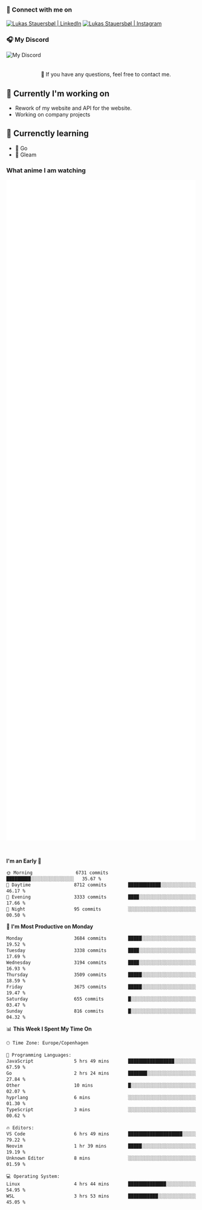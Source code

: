 ### 🔗 Connect with me on
<a href="https://www.instagram.com/lukas_stauersbol" target="_blank"><img align="center" src="https://raw.githubusercontent.com/stauersbol/stauersbol/main/images/instagram.svg" alt="Lukas Stauersbøl | LinkedIn" width="30px"/></a>
<a href="https://www.linkedin.com/in/lukas-stauersbol/" target="_blank"><img align="center" src="https://raw.githubusercontent.com/stauersbol/stauersbol/main/images/linkedin.svg" alt="Lukas Stauersbøl | Instagram" width="30px"/></a>

<p align="center">
 <h3>🎧 My Discord</h3>
 <img align="left" height="55px" src="https://discord.c99.nl/widget/theme-2/147806323323568128.png" alt="My Discord" />
</p>

<br/>
<br/>
<br/>
💬 If you have any questions, feel free to contact me.

## 🔭 Currently I'm working on
- Rework of my website and API for the website.
- Working on company projects
 
## 🌱 Currenctly learning
- 💙 Go
- 💜 Gleam

### What anime I am watching
<a href="https://anilist.co/user/slashiy/" align="center"><img align="center" width="500px" src="metrics.plugin.personal.anilist.svg" /></a>

<br/>

<!--START_SECTION:waka-->
**I'm an Early 🐤** 

```text
🌞 Morning                6731 commits        █████████░░░░░░░░░░░░░░░░   35.67 % 
🌆 Daytime                8712 commits        ████████████░░░░░░░░░░░░░   46.17 % 
🌃 Evening                3333 commits        ████░░░░░░░░░░░░░░░░░░░░░   17.66 % 
🌙 Night                  95 commits          ░░░░░░░░░░░░░░░░░░░░░░░░░   00.50 % 
```
📅 **I'm Most Productive on Monday** 

```text
Monday                   3684 commits        █████░░░░░░░░░░░░░░░░░░░░   19.52 % 
Tuesday                  3338 commits        ████░░░░░░░░░░░░░░░░░░░░░   17.69 % 
Wednesday                3194 commits        ████░░░░░░░░░░░░░░░░░░░░░   16.93 % 
Thursday                 3509 commits        █████░░░░░░░░░░░░░░░░░░░░   18.59 % 
Friday                   3675 commits        █████░░░░░░░░░░░░░░░░░░░░   19.47 % 
Saturday                 655 commits         █░░░░░░░░░░░░░░░░░░░░░░░░   03.47 % 
Sunday                   816 commits         █░░░░░░░░░░░░░░░░░░░░░░░░   04.32 % 
```


📊 **This Week I Spent My Time On** 

```text
🕑︎ Time Zone: Europe/Copenhagen

💬 Programming Languages: 
JavaScript               5 hrs 49 mins       █████████████████░░░░░░░░   67.59 % 
Go                       2 hrs 24 mins       ███████░░░░░░░░░░░░░░░░░░   27.84 % 
Other                    10 mins             █░░░░░░░░░░░░░░░░░░░░░░░░   02.07 % 
hyprlang                 6 mins              ░░░░░░░░░░░░░░░░░░░░░░░░░   01.30 % 
TypeScript               3 mins              ░░░░░░░░░░░░░░░░░░░░░░░░░   00.62 % 

🔥 Editors: 
VS Code                  6 hrs 49 mins       ████████████████████░░░░░   79.22 % 
Neovim                   1 hr 39 mins        █████░░░░░░░░░░░░░░░░░░░░   19.19 % 
Unknown Editor           8 mins              ░░░░░░░░░░░░░░░░░░░░░░░░░   01.59 % 

💻 Operating System: 
Linux                    4 hrs 44 mins       ██████████████░░░░░░░░░░░   54.95 % 
WSL                      3 hrs 53 mins       ███████████░░░░░░░░░░░░░░   45.05 % 
```


<!--END_SECTION:waka-->

